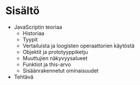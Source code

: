 # Sisältö

* JavaScriptin teoriaa
  * Historiaa
  * Tyypit
  * Vertailuista ja loogisten operaattorien käytöstä
  * Objektit ja prototyyppiketju
  * Muuttujien näkyvyysalueet
  * Funktiot ja this-arvo
  * Sisäänrakennetut ominaisuudet
* Tehtävä

